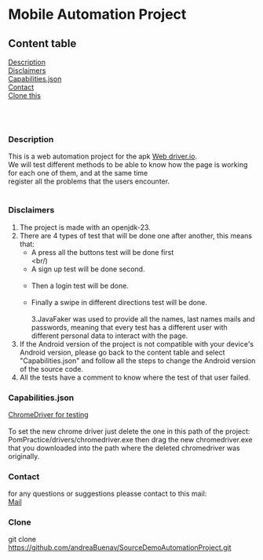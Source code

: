 # Mobile Automation Project
## Content table
 [Description](#description)<br/>
 [Disclaimers](#disclaimers)<br/>
 [Capabilities.json](#capabilities.json)<br/>
 [Contact](#contact)<br/>
 [Clone this](#clone) <br/>

 <br/>
 <br/>

### Description
This is a web automation project for the apk [ Web driver.io](https://github.com/webdriverio/native-demo-app/releases).<br/>
We will test different methods  to be able to know how the page is working for each one of them, and at the same time<br/>
register all the problems that the users encounter.<br/><br/>

### Disclaimers
1. The project is made with an openjdk-23.<br/>
2. There are 4 types of test that will be done one after another, this means that:<br/>
   - A press all the buttons test will be done first <br/><br/)
   - A sign up test will be done second.<br/><br/>
   - Then a login test will be done.<br/><br/>
   - Finally a swipe in different directions test will be done.<br/><br/>
3.JavaFaker was used to provide all the names, last names mails and passwords, meaning that every test has a different user with different
 personal data to interact with the page.<br/>
6. If the Android version of the project is not compatible with your device's Android version, please go back to the content table and select "Capabilities.json"
   and follow all the steps to change the Android version of the source code.<br/>
8. All the tests have a comment to know where the test of that user failed.

### Capabilities.json 
[ChromeDriver for testing](https://googlechromelabs.github.io/chrome-for-testing/)<br/>      
 To set the new chrome driver just delete the one in this path of the project: PomPractice/drivers/chromedriver.exe
then drag the new chromedriver.exe that you downloaded into the path where the deleted chromedriver was originally.<br/>

### Contact 
for any questions or suggestions pleasse contact to this mail:<br/>
[Mail](andrea.buenaventura@globant.com)<br/>

### Clone
git clone https://github.com/andreaBuenav/SourceDemoAutomationProject.git

